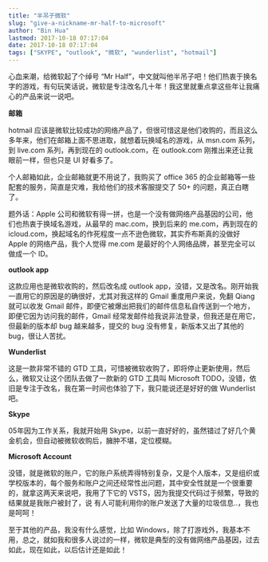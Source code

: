 ```yaml
---
title: "半吊子微软"
slug: "give-a-nickname-mr-half-to-microsoft"
author: "Bin Hua"
lastmod: 2017-10-18 07:17:04
date: 2017-10-18 07:17:04
tags: ["SKYPE", "outlook", "微软", "wunderlist", "hotmail"]
---
```


心血来潮，给微软起了个绰号 “Mr Half”，中文就叫他半吊子吧！他们热衷于换名字的游戏，有句玩笑话说，微软是专注改名几十年！我这里就重点拿这些年让我痛心的产品来说一说吧。

**邮箱**

hotmail 应该是微软比较成功的网络产品了，但很可惜这是他们收购的，而且这么多年来，他们在邮箱上面不思进取，就想着玩换域名的游戏，从 msn.com 系列，到 live.com 系列，再到现在的 outlook.com，在 outlook.com 刚推出来还让我眼前一样，但也只是 UI 好看多了。

个人邮箱如此，企业邮箱就更不用说了，我购买了 office 365 的企业邮箱等一些配套的服务，简直是灾难，我给他们的技术客服提交了 50+ 的问题，真正白瞎了。

题外话：Apple 公司和微软有得一拼，也是一个没有做网络产品基因的公司，他们也热衷于换域名游戏，从最早的 mac.com，换到后来的 me.com，再到现在的 icloud.com，换起域名的作死程度一点不逊色微软，其实乔布斯真的没做好 Apple 的网络产品，我个人觉得 me.com 是最好的个人网络品牌，甚至完全可以做成一个 ID。

**outlook app**

这款应用也是微软收购的，然后改名成 outlook app，没错，又是改名。刚开始我一直用它的原因是的确很好，尤其对我这样的 Gmail 重度用户来说，免翻 Qiang 就可以收发 Gmail 邮件，即便它被爆出把我们的邮件信息私自传送到一个地方，即便它因为访问我的邮件，Gmail 经常发邮件给我说非法登录，但我还是在用它，但最新的版本却 bug 越来越多，提交的 bug 没有修复，新版本又出了其他的 bug，很让人苦扰。

**Wunderlist**

这是一款非常不错的 GTD 工具，可惜被微软收购了，即将停止更新使用，然后么，微软又让这个团队去做了一款新的 GTD 工具叫 Microsoft TODO，没错，依旧是专注于改名，我在第一时间也体验了下，我只能说还是好好的做 Wunderlist 吧。

**Skype**

05年因为工作关系，我就开始用 Skype，以前一直好好的，虽然错过了好几个黄金机会，但自动被微软收购后，臃肿不堪，定位模糊。

**Microsoft Account**

没错，就是微软的账户，它的账户系统弄得特别复杂，又是个人版本，又是组织或学校版本的，每个服务和账户之间还经常性出问题，其中安全性就是一个很重要的，就拿这两天来说吧，我用了下它的 VSTS，因为我提交代码过于频繁，导致的结果就是我账户被封了，说 有人可能利用你的账户发送了大量的垃圾信息..，我也是呵呵！

至于其他的产品，我没有什么感觉，比如 Windows，除了打游戏外，我基本不用，总之，就如我和很多人说过的一样，微软是典型的没有做网络产品基因，过去如此，现在如此，以后估计还是如此！